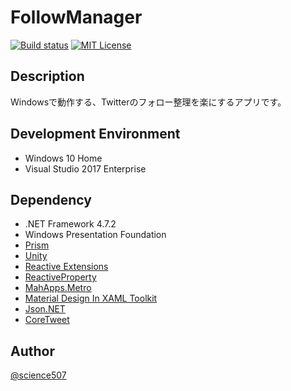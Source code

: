 # FollowManager

[![Build status](https://ci.appveyor.com/api/projects/status/bxj8ag7m6j14oj8k?svg=true)](https://ci.appveyor.com/project/poketorena/followmanager)
[![MIT License](http://img.shields.io/badge/license-MIT-blue.svg?style=flat)](LICENSE)

## Description

Windowsで動作する、Twitterのフォロー整理を楽にするアプリです。

## Development Environment

* Windows 10 Home
* Visual Studio 2017 Enterprise

## Dependency

* .NET Framework 4.7.2
* Windows Presentation Foundation
* [Prism](https://github.com/PrismLibrary/Prism)
* [Unity](https://github.com/unitycontainer/unity)
* [Reactive Extensions](https://github.com/dotnet/reactive)
* [ReactiveProperty](https://github.com/runceel/ReactiveProperty)
* [MahApps.Metro](https://github.com/MahApps/MahApps.Metro)
* [Material Design In XAML Toolkit](https://github.com/MaterialDesignInXAML/MaterialDesignInXamlToolkit)
* [Json.NET](https://github.com/JamesNK/Newtonsoft.Json)
* [CoreTweet](https://github.com/CoreTweet/CoreTweet)

## Author

[@science507](https://twitter.com/science507)

